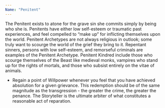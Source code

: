 ```yaml
---
Name: "Penitent"
---
```


The Penitent exists to atone for the grave sin she commits simply by being who she is. Penitents have either low self-esteem or traumatic past experiences, and feel compelled to “make up” for inflicting themselves upon the world. Penitent Archetypes are not always religious in outlook; some truly want to scourge the world of the grief they bring to it. Repentant sinners, persons with low self-esteem, and remorseful criminals are examples of the Penitent Archetype. Penitent Kindred include those who scourge themselves of the Beast like medieval monks, vampires who stand up for the rights of mortals, and those who subsist entirely on the vitae of animals.
 - Regain a point of Willpower whenever you feel that you have achieved absolution for a given grievance. This redemption should be of the same magnitude as the transgression - the greater the crime, the greater the penance. The Storyteller is the ultimate arbiter of what constitutes a reasonable act of reparation.
